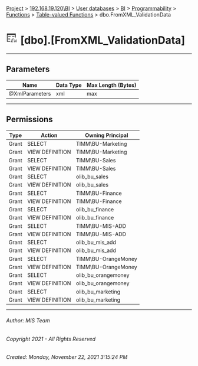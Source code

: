#### 

[Project](../../../../../../index.md) > [192.168.19.120\\BI](../../../../../index.md) > [User databases](../../../../index.md) > [BI](../../../index.md) > [Programmability](../../index.md) > [Functions](../index.md) > [Table-valued Functions](Table-valued_Functions.md) > dbo.FromXML_ValidationData

# ![Table-valued Functions](../../../../../../Images/Function_Table32.png) [dbo].[FromXML_ValidationData]

---

## <a name="#parameters"></a>Parameters

| Name | Data Type | Max Length (Bytes) |
|---|---|---|
| @XmlParameters | xml | max |


---

## <a name="#permissions"></a>Permissions

| Type | Action | Owning Principal |
|---|---|---|
| Grant | SELECT | TIMM\\BU-Marketing |
| Grant | VIEW DEFINITION | TIMM\\BU-Marketing |
| Grant | SELECT | TIMM\\BU-Sales |
| Grant | VIEW DEFINITION | TIMM\\BU-Sales |
| Grant | SELECT | olib_bu_sales |
| Grant | VIEW DEFINITION | olib_bu_sales |
| Grant | SELECT | TIMM\\BU-Finance |
| Grant | VIEW DEFINITION | TIMM\\BU-Finance |
| Grant | SELECT | olib_bu_finance |
| Grant | VIEW DEFINITION | olib_bu_finance |
| Grant | SELECT | TIMM\\BU-MIS-ADD |
| Grant | VIEW DEFINITION | TIMM\\BU-MIS-ADD |
| Grant | SELECT | olib_bu_mis_add |
| Grant | VIEW DEFINITION | olib_bu_mis_add |
| Grant | SELECT | TIMM\\BU-OrangeMoney |
| Grant | VIEW DEFINITION | TIMM\\BU-OrangeMoney |
| Grant | SELECT | olib_bu_orangemoney |
| Grant | VIEW DEFINITION | olib_bu_orangemoney |
| Grant | SELECT | olib_bu_marketing |
| Grant | VIEW DEFINITION | olib_bu_marketing |


---

###### Author:  MIS Team

###### Copyright 2021 - All Rights Reserved

###### Created: Monday, November 22, 2021 3:15:24 PM

